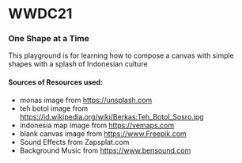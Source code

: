 # WWDC21

### One Shape at a Time ###
This playground is for learning how to compose a canvas with simple shapes with a splash of Indonesian culture


#### Sources of Resources used: ####
* monas image from https://unsplash.com
* teh botol image from https://id.wikipedia.org/wiki/Berkas:Teh_Botol_Sosro.jpg
* indonesia map image from https://vemaps.com
* blank canvas image from https://www.Freepik.com
* Sound Effects from Zapsplat.com
* Background Music from https://www.bensound.com
